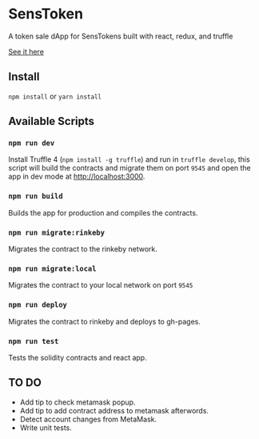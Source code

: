 # SensToken
A token sale dApp for SensTokens built with react, redux, and truffle

[See it here](https://futuremarc.github.io/SensToken/)

## Install

`npm install` or `yarn install`

## Available Scripts

### `npm run dev`

Install Truffle 4 (`npm install -g truffle`) and run in `truffle develop`, this script will build the contracts and migrate them on port `9545` and open the app in dev mode at [http://localhost:3000](http://localhost:3000).<br>

### `npm run build`

Builds the app for production and compiles the contracts.

### `npm run migrate:rinkeby`

Migrates the contract to the rinkeby network.

### `npm run migrate:local`

Migrates the contract to your local network on port `9545`

### `npm run deploy`

Migrates the contract to rinkeby and deploys to gh-pages.

### `npm run test`

Tests the solidity contracts and react app.




## TO DO
* Add tip to check metamask popup.
* Add tip to add contract address to metamask afterwords.
* Detect account changes from MetaMask.
* Write unit tests.

